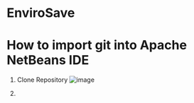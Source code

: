 # EnviroSave

# How to import git into Apache NetBeans IDE

1. Clone Repository
![image](https://user-images.githubusercontent.com/75482397/127874497-35fc195e-376a-4160-b33c-bfe7eb6b392a.png)

2. 
